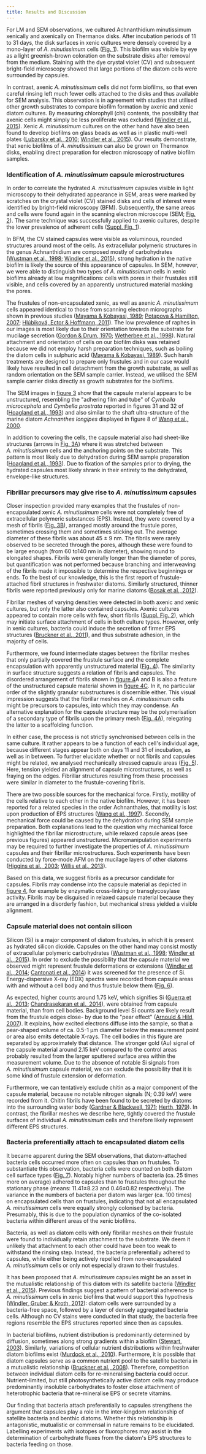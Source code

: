 ```yaml
---
title: Results and Discussion
---
```


For LM and SEM observations, we cultured Achnanthidium minutissimum xenically and axenically on Thermanox disks. After incubation periods of 11 to 31 days, the disk surfaces in xenic cultures were densely covered by a mono-layer of *A. minutissimum* cells ([Fig. 1](#figure-1)). This biofilm was visible by eye as a light greenish-brown coloration on the substrate disks after removal from the medium. Staining with the dye crystal violet (CV) and subsequent bright-field microscopy showed that large portions of the diatom cells were surrounded by capsules.

In contrast, axenic *A. minutissimum* cells did not form biofilms, so that even careful rinsing left much fewer cells attached to the disks and thus available for SEM analysis. This observation is in agreement with studies that utilised other growth substrates to compare biofilm formation by axenic and xenic diatom cultures. By measuring chlorophyll (chl) contents, the possibility that axenic cells might simply be less proliferate was excluded ([Windler et al., 2015](http://onlinelibrary.wiley.com/doi/10.1111/jpy.12280/abstract)). Xenic *A. minutissimum* cultures on the other hand have also been found to develop biofilms on glass beads as well as in plastic multi-well plates ([Lubarsky et al., 2010](http://dx.doi.org/10.1371/journal.pone.0013794); [Windler et al., 2015](http://onlinelibrary.wiley.com/doi/10.1111/jpy.12280/abstract)). Our results demonstrate, that xenic biofilms of *A. minutissimum* can also be grown on Thermanox disks, enabling direct preparation for electron microscopy of native biofilm samples.

### Identification of *A. minutissimum* capsule microstructures

In order to correlate the hydrated *A. minutissimum* capsules visible in light microscopy to their dehydrated appearance in SEM, areas were marked by scratches on the crystal violet (CV) stained disks and cells of interest were identified by bright-field microscopy (BFM). Subsequently, the same areas and cells were found again in the scanning electron microscope (SEM; [Fig. 2](#figure-2)). The same technique was successfully applied to axenic cultures, despite the lower prevalence of adherent cells ([Suppl. Fig. 1](#supplemental-igure-1)).

In BFM, the CV stained capsules were visible as voluminous, rounded structures around most of the cells. As extracellular polymeric structures in the genus Achnanthidium are composed mostly of carbohydrates ([Wustman et al., 1998](http://www.plantphysiol.org/content/116/4/1431); [Windler et al., 2015](http://onlinelibrary.wiley.com/doi/10.1111/jpy.12280/abstract)), strong hydration in the native biofilm is likely the source of this appearance of capsules. In SEM, however, we were able to distinguish two types of *A. minutissimum* cells in xenic biofilms already at low magnifications: cells with pores in their frustules still visible, and cells covered by an apparently unstructured material masking the pores.

The frustules of non-encapsulated xenic, as well as axenic *A. minutissimum* cells appeared identical to those from scanning electron micrographs shown in previous studies ([Mayama & Kobayasi, 1989](http://dx.doi.org/10.1080/0269249X.1989.9705056); [Potapova & Hamilton, 2007](http://onlinelibrary.wiley.com/doi/10.1111/j.1529-8817.2007.00332.x/abstract); [Hlúbiková, Ector & Hoffmann, 2011](http://dx.doi.org/10.1127/1864-1318/2011/0136-0019)). The low prevalence of raphes in our images is most likely due to their orientation towards the substrate for mucilage secretion ([Gordon & Drum, 1970](http://www.pnas.org/content/67/1/338); [Wetherbee et al., 1998](http://dx.doi.org/10.1046/j.1529-8817.1998.340009.x)). Natural attachment and orientation of cells on our biofilm disks was retained because we did not employ harsh preparation techniques, such as boiling the diatom cells in sulphuric acid ([Mayama & Kobayasi, 1989](http://dx.doi.org/10.1080/0269249X.1989.9705056)). Such harsh treatments are designed to prepare only frustules and in our case would likely have resulted in cell detachment from the growth substrate, as well as random orientation on the SEM sample carrier. Instead, we utilised the SEM sample carrier disks directly as growth substrates for the biofilms.

The SEM images in [figure 3](#figure-3) show that the capsule material appears to be unstructured, resembling the "adhering film and tube" of *Cymbella microcephala* and *Cymbella prostrata* reported in figures 31 and 32 of ([Hoagland et al., 1993](http://onlinelibrary.wiley.com/doi/10.1111/j.0022-3646.1993.00537.x/abstract)) and also similar to the shaft ultra-structure of the marine diatom *Achnanthes longipes* displayed in figure 8 of [Wang et al., 2000](http://onlinelibrary.wiley.com/doi/10.1046/j.1529-8817.2000.99102.x/abstract).

In addition to covering the cells, the capsule material also had sheet-like structures (arrows in [Fig. 3A](#figure-3)) where it was stretched between *A. minutissimum* cells and the anchoring points on the substrate. This pattern is most likely due to dehydration during SEM sample preparation ([Hoagland et al., 1993](http://onlinelibrary.wiley.com/doi/10.1111/j.0022-3646.1993.00537.x/abstract)). Due to fixation of the samples prior to drying, the hydrated capsules most likely shrank in their entirety to the dehydrated, envelope-like structures.

### Fibrillar precursors may give rise to *A. minutissimum* capsules

Closer inspection provided many examples that the frustules of non-encapsulated xenic *A. minutissimum* cells were not completely free of extracellular polymeric substances (EPS). Instead, they were covered by a mesh of fibrils ([Fig. 3B](#figure-3)), arranged mostly around the frustule pores, sometimes crossing them and sometimes sticking out. The average diameter of these fibrils was about 45 ± 9 nm. The fibrils were rarely observed to be secreted through the pores, although these were found to be large enough (from 60 to140 nm in diameter), showing round to elongated shapes. Fibrils were generally longer than the diameter of pores, but quantification was not performed because branching and interweaving of the fibrils made it impossible to determine the respective beginnings or ends. To the best of our knowledge, this is the first report of frustule-attached fibril structures in freshwater diatoms. Similarly structured, thinner fibrils were reported previously only for marine diatoms ([Bosak et al., 2012](http://dx.doi.org/10.1371/journal.pone.0044851)).

Fibrillar meshes of varying densities were detected in both axenic and xenic cultures, but only the latter also contained capsules. Axenic cultures appeared to contain more cells with few, short fibrils ([Suppl. Fig. 2](#supplemental-igure-2)), which may initiate surface attachment of cells in both culture types. However, only in xenic cultures, bacteria could induce the secretion of firmer EPS structures ([Bruckner et al., 2011](http://onlinelibrary.wiley.com/doi/10.1111/j.1462-2920.2010.02411.x/full)), and thus substrate adhesion, in the majority of cells.

Furthermore, we found intermediate stages between the fibrillar meshes that only partially covered the frustule surface and the complete encapsulation with apparently unstructured material ([Fig. 4](#figure-4)). The similarity in surface structure suggests a relation of fibrils and capsules. The disordered arrangement of fibrils shown in [figure 4](#figure-4)A and B is also a feature of the unstructured capsule material shown in [figure 4C](#figure-4). In it, no particular order of the slightly granular substructures is discernible either. This visual impression suggests that the fibrillar meshes on *A. minutissimum* cells might be precursors to capsules, into which they may condense. An alternative explanation for the capsule structure may be the polymerisation of a secondary type of fibrils upon the primary mesh ([Fig. 4A](#figure-4)), relegating the latter to a scaffolding function.

In either case, the process is not strictly synchronised between cells in the same culture. It rather appears to be a function of each cell's individual age, because different stages appear both on days 11 and 31 of incubation, as well as in between. To further elucidate whether or not fibrils and capsules might be related, we analysed mechanically stressed capsule areas ([Fig. 5](#figure-5)). Here, tension yielded an alignment of capsule microstructures, as well as fraying on the edges. Fibrillar structures resulting from these processes were similar in diameter to the frustule-covering fibrils.

There are two possible sources for the mechanical force. Firstly, motility of the cells relative to each other in the native biofilm. However, it has been reported for a related species in the order Achnanthales, that motility is lost upon production of EPS structures ([Wang et al., 1997](http://www.plantphysiol.org/content/113/4/1071)). Secondly, mechanical force could be caused by the dehydration during SEM sample preparation. Both explanations lead to the question why mechanical force highlighted the fibrillar microstructure, while relaxed capsule areas (see previous figures) appeared unstructured. Micromanipulation experiments may be required to further investigate the properties of *A. minutissimum* capsules and their fibrillar microstructures. Such experiments have been conducted by force-mode AFM on the mucilage layers of other diatoms ([Higgins et al., 2003](http://onlinelibrary.wiley.com/doi/10.1046/j.1529-8817.2003.02163.x/abstract); [Willis et al., 2013](http://onlinelibrary.wiley.com/doi/10.1111/jpy.12103/abstract)).

Based on this data, we suggest fibrils as a precursor candidate for capsules. Fibrils may condense into the capsule material as depicted in [figure 4](#figure-4), for example by enzymatic cross-linking or transglycosylase activity. Fibrils may be disguised in relaxed capsule material because they are arranged in a disorderly fashion, but mechanical stress yielded a visible alignment.

### Capsule material does not contain silicon

Silicon (Si) is a major component of diatom frustules, in which it is present as hydrated silicon dioxide. Capsules on the other hand may consist mostly of extracellular polymeric carbohydrates ([Wustman et al., 1998](http://www.plantphysiol.org/content/116/4/1431); [Windler et al., 2015](http://onlinelibrary.wiley.com/doi/10.1111/jpy.12280/abstract)). In order to exclude the possibility that the capsule material we observed might represent frustule deformations or extensions ([Windler et al., 2014](http://onlinelibrary.wiley.com/doi/10.1111/pre.12059/abstract); [Cantonati et al., 2014](http://www.sciencedirect.com/science/article/pii/S0048969713011625)) it was screened for the presence of Si. Energy-dispersive X-ray (EDX) spectra were recorded from capsule areas with and without a cell body and thus frustule below them ([Fig. 6](#figure-6)).

As expected, higher counts around 1.75 keV, which signifies Si ([Guerra et al., 2013](http://pubs.rsc.org/en/content/articlelanding/2013/ja/c3ja50084e); [Chandrasekaran et al., 2014](http://pubs.rsc.org/en/content/articlelanding/2014/cc/c4cc04470c)), were obtained from capsule material, than from cell bodies. Background level Si counts are likely result from the frustule edges close- by due to the "pear effect" ([Arnould & Hild, 2007](http://arxiv.org/abs/0712.3636)). It explains, how excited electrons diffuse into the sample, so that a pear-shaped volume of ca. 0.5-1 µm diameter below the measurement point or area also emits detectable X-rays. The cell bodies in this figure are separated by approximately that distance. The stronger gold (Au) signal of the capsule material around 2.15 keV compared to the control areas probably resulted from the larger sputtered surface area within the measurement volume. Due to the absence of notable Si signals from *A. minutissimum* capsule material, we can exclude the possibility that it is some kind of frustule extension or deformation.

Furthermore, we can tentatively exclude chitin as a major component of the capsule material, because no notable nitrogen signals (N; 0.39 keV) were recorded from it. Chitin fibrils have been found to be secreted by diatoms into the surrounding water body ([Gardner & Blackwell, 1971](http://onlinelibrary.wiley.com/doi/10.1002/polc.5070360124/abstract); [Herth, 1979](http://www.sciencedirect.com/science/article/pii/S0022532079901382)). In contrast, the fibrillar meshes we describe here, tightly covered the frustule surfaces of individual *A. minutissimum* cells and therefore likely represent different EPS structures.

### Bacteria preferentially attach to encapsulated diatom cells

It became apparent during the SEM observations, that diatom-attached bacteria cells occurred more often on capsules than on frustules. To substantiate this observation, bacteria cells were counted on both diatom cell surface types ([Fig. 7](#figure-7)).
Notably higher numbers of bacteria (ca. 25 times more on average) adhered to capsules than to frustules throughout the stationary phase (means: 11.41±8.23 and 0.46±0.82 respectively). The variance in the numbers of bacteria per diatom was larger (ca. 100 times) on encapsulated cells than on frustules, indicating that not all encapsulated *A. minutissimum* cells were equally strongly colonised by bacteria. Presumably, this is due to the population dynamics of the co-isolated bacteria within different areas of the xenic biofilms.

Bacteria, as well as diatom cells with only fibrillar meshes on their frustule were found to individually retain attachment to the substrate. We deem it unlikely that attachment to each other could have been too weak to withstand the rinsing step. Instead, the bacteria preferentially adhered to capsules, while either being actively repelled from non-encapsulated *A. minutissimum* cells or only not especially drawn to their frustules.

It has been proposed that *A. minutissimum* capsules might be an asset in the mutualistic relationship of this diatom with its satellite bacteria ([Windler et al., 2015](http://onlinelibrary.wiley.com/doi/10.1111/jpy.12280/abstract)). Previous findings suggest a pattern of bacterial adherence to *A. minutissimum* cells in xenic biofilms that would support this hypothesis ([Windler, Gruber & Kroth, 2012](http://zs.thulb.uni-jena.de/receive/jportal_jparticle_00273835)): diatom cells were surrounded by a bacteria-free space, followed by a layer of densely aggregated bacteria cells. Although no CV stains were conducted in that study, the bacteria free regions resemble the EPS structures reported since then as capsules.

In bacterial biofilms, nutrient distribution is predominantly determined by diffusion, sometimes along strong gradients within a biofilm ([Stewart, 2003](http://jb.asm.org/content/185/5/1485)). Similarly, variations of cellular nutrient distributions within freshwater diatom biofilms exist ([Murdock et al., 2010](http://www.chromatographyonline.com/lcgc/article/articleDetail.jsp?id=691454&sk=&date=&pageID=4)). Furthermore, it is possible that diatom capsules serve as a common nutrient pool to the satellite bacteria in a mutualistic relationship ([Bruckner et al., 2008](http://aem.asm.org/content/74/24/7740.full)). Therefore, competition between individual diatom cells for re-mineralising bacteria could occur. Nutrient-limited, but still photosynthetically active diatom cells may produce predominantly insoluble carbohydrates to foster close attachment of heterotrophic bacteria that re-mineralise EPS or secrete vitamins.

Our finding that bacteria attach preferentially to capsules strengthens the argument that capsules play a role in the inter-kingdom relationship of satellite bacteria and benthic diatoms. Whether this relationship is antagonistic, mutualistic or commensal in nature remains to be elucidated. Labelling experiments with isotopes or fluorophores may assist in the determination of carbohydrate fluxes from the diatom's EPS structures to bacteria feeding on those.
